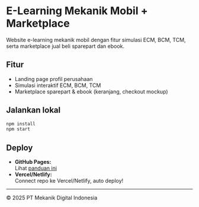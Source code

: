 # E-Learning Mekanik Mobil + Marketplace

Website e-learning mekanik mobil dengan fitur simulasi ECM, BCM, TCM, serta marketplace jual beli sparepart dan ebook.

## Fitur
- Landing page profil perusahaan
- Simulasi interaktif ECM, BCM, TCM
- Marketplace sparepart & ebook (keranjang, checkout mockup)

## Jalankan lokal

```sh
npm install
npm start
```

## Deploy

- **GitHub Pages:**  
  Lihat [panduan ini](https://create-react-app.dev/docs/deployment/#github-pages)
- **Vercel/Netlify:**  
  Connect repo ke Vercel/Netlify, auto deploy!

---

© 2025 PT Mekanik Digital Indonesia
